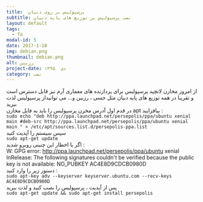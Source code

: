 ```yaml
---
title:  پرسپولیس بر روی دبیان
subtitle: نصب پرسپولیس بر توزیع های پایه دبیان
layout: default
tags:
  - fa
modal-id: 5
date: 2017-1-18
img: debian.png
thumbnail: debian.png
alt: رزبین
project-date: دی  ۱۳۹۵
category: نصب
---
```

از امروز مخازن لانچپد پرسپولیس برای پردازنده های معماری  آرم  نیز قابل دسترس است و تقریبا در همه توزیع های پایه دبیان مثل جسی ، رزبین و... می توانیداز پرسپولیس لذت ببرید  
در قدم اول آدرس مخزن پرسپولیس را باید به فایل مخازن apt بیافزایید :  
`sudo echo "deb http://ppa.launchpad.net/persepolis/ppa/ubuntu xenial main
#deb-src http://ppa.launchpad.net/persepolis/ppa/ubuntu xenial main " > /etc/apt/sources.list.d/persepolis-ppa.list`   
سپس سیستم را آپدیت کنید   
`sudo apt-get update `  
اگر با اخطار این چنینی روبرو شدید :  
W: GPG error: http://ppa.launchpad.net/persepolis/ppa/ubuntu xenial InRelease: The following signatures couldn't be verified because the public key is not available: NO_PUBKEY AC4E8D9CDCB0980D  
دستور زیر را وارد کنید :  
`sudo apt-key adv --keyserver keyserver.ubuntu.com --recv-keys AC4E8D9CDCB0980D `  
پس از آپدیت ، پرسپولیس را نصب کنید و لذت ببرید  
` sudo apt-get update && sudo apt-get install persepolis `  
